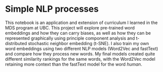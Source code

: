 # Simple NLP processes

This notebook is an application and extension of curriculum I learned in the MDS program at UBC. This project will explore pre-trained word embeddings and how they can carry biases, as well as how they can be represented graphically using principle component analysis and t-distributed stochastic neighbor embedding (t-SNE). I also train my own word embeddings using two different NLP models (Word2Vec and fastText) and compare how they process new words. My final models created quite different similarity rankings for the same words, with the Word2Vec model retaining more context than the fastText model for the word _human_.
